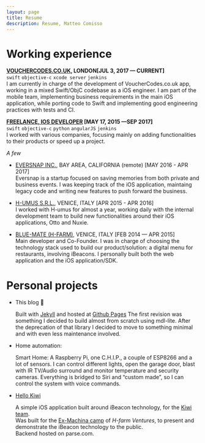 ```yaml
---
layout: page
title: Resume
description: Resume, Matteo Comisso
---
```


# Working experience

**[VOUCHERCODES.CO.UK](https://vouchercodes.co.uk), LONDON[JUL 3, 2017 — CURRENT]**  
`swift` `objective-c` `xcode server` `jenkins`   
I am currently in charge of the development of VoucherCodes.co.uk app, working in a mixed Swift/ObjC codebase as a iOS engineer. I am part of the mobile team, implementing business requirements in the main iOS application, while porting code to Swift and implementing good engineering practices with tests and CI.

**[FREELANCE, IOS DEVELOPER]() [MAY 17, 2015 —SEP 2017]**  
`swift` `objective-c` `python` `angularJS` `jenkins`   
I worked with various companies, focusing mainly on adding functionalities to their products or speed up a project. 

_A few_

- [EVERSNAP INC.](https://eversnappro.com), BAY AREA, CALIFORNIA (remote) [MAY 2016 - APR 2017]  
Eversnap is a startup focused on saving memories from both private and business events. I was keeping track of the iOS application, maintaing legacy code and writing new features to push forward the business.

- [H-UMUS S.R.L.](http://h-umus.it), VENICE, ITALY [APR 2015 - APR 2016]  
I worked with H-umus for almost a year, working daily with the internal development team to build new functionalities around their iOS applications, Otto and Nuxie.

- [BLUE-MATE (H-FARM)](http://h-farm.com), VENICE, ITALY [FEB 2014 — APR 2015]  
Main developer and Co-Founder. I was in charge of choosing the technology stack used to build our product/solution: a digital menu for restaurants, involving iBeacons. I personally built both the web application and the iOS application/SDK.

# Personal projects

- This blog :tada:

  Built with [Jekyll](http://jekyllrb.com/) and hosted at [Github Pages](https://pages.github.com/)
  The first revision was something I decided to build almost from scratch using mdl-lite. After the deprecation of that library I decided to move to something minimal and with even less maintenance involved.

- Home automation:

  Smart Home: A Raspberry Pi, one C.H.I.P., a couple of ESP8266 and a lot of sensors. I can control different lights, open the garage door, blast with IR TV/Audio surround and monitor temperature and security cameras. Everything is bridged to Siri and “custom made”, so I can control the system with voice commands.

- [Hello Kiwi](https://github.com/mcomisso/hellokiwi)

  A simple iOS application built around iBeacon technology, for the [Kiwi team](http://exmachina.porscheitalia.com/ita/team-scheda/kiwi-1).  
  Was built for the [Ex-Machina camp](http://www.h-farm.com/porsche-italia-lancia-il-progetto-ex-machina/) of _H-farm Ventures_, to present and demonstrate the iBeacon technology to the public.  
  Backend hosted on parse.com.